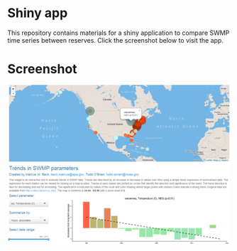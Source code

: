 # Shiny app 

This repository contains materials for a shiny application to compare SWMP time series between reserves.  Click the screenshot below to visit the app.

# Screenshot

<a href="https://beckmw.shinyapps.io/swmp_comp"><img src = "screenshot.png"></a>

